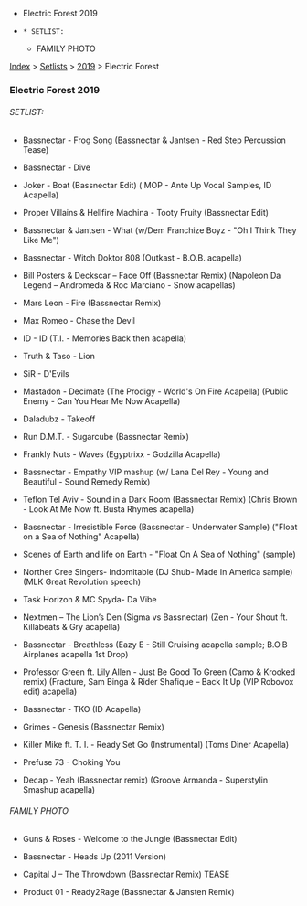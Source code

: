   * Electric Forest 2019
  *     * SETLIST:
    * FAMILY PHOTO

[Index](https://www.reddit.com/r/bassnectar/wiki/index) >
[Setlists](https://www.reddit.com/r/bassnectar/wiki/interactive/setlists) >
[2019](https://www.reddit.com/r/bassnectar/wiki/interactive/setlists/2019) >
Electric Forest

### Electric Forest 2019

###### SETLIST:

  * Bassnectar - Frog Song (Bassnectar & Jantsen - Red Step Percussion Tease)

  * Bassnectar - Dive 

  * Joker - Boat (Bassnectar Edit) ( MOP - Ante Up Vocal Samples, ID Acapella)

  * Proper Villains & Hellfire Machina - Tooty Fruity (Bassnectar Edit)

  * Bassnectar & Jantsen - What (w/Dem Franchize Boyz - "Oh I Think They Like Me")

  * Bassnectar - Witch Doktor 808 (Outkast - B.O.B. acapella)

  * Bill Posters & Deckscar – Face Off (Bassnectar Remix) (Napoleon Da Legend – Andromeda & Roc Marciano - Snow acapellas)

  * Mars Leon - Fire (Bassnectar Remix)

  * Max Romeo - Chase the Devil

  * ID - ID (T.I. - Memories Back then acapella)

  * Truth & Taso - Lion

  * SiR - D'Evils

  * Mastadon - Decimate (The Prodigy - World's On Fire Acapella) (Public Enemy - Can You Hear Me Now Acapella)

  * Daladubz - Takeoff

  * Run D.M.T. - Sugarcube (Bassnectar Remix)

  * Frankly Nuts - Waves (Egyptrixx - Godzilla Acapella)

  * Bassnectar - Empathy VIP mashup (w/ Lana Del Rey - Young and Beautiful - Sound Remedy Remix)

  * Teflon Tel Aviv - Sound in a Dark Room (Bassnectar Remix) (Chris Brown - Look At Me Now ft. Busta Rhymes acapella)

  * Bassnectar - Irresistible Force (Bassnectar - Underwater Sample) ("Float on a Sea of Nothing" Acapella)

  * Scenes of Earth and life on Earth - "Float On A Sea of Nothing" (sample)

  * Norther Cree Singers- Indomitable (DJ Shub- Made In America sample) (MLK Great Revolution speech)

  * Task Horizon & MC Spyda- Da Vibe

  * Nextmen – The Lion’s Den (Sigma vs Bassnectar) (Zen - Your Shout ft. Killabeats & Gry acapella)

  * Bassnectar - Breathless (Eazy E - Still Cruising acapella sample; B.O.B Airplanes acapella 1st Drop)

  * Professor Green ft. Lily Allen - Just Be Good To Green (Camo & Krooked remix) (Fracture, Sam Binga & Rider Shafique – Back It Up (VIP Robovox edit) acapella)

  * Bassnectar - TKO (ID Acapella)

  * Grimes - Genesis (Bassnectar Remix)

  * Killer Mike ft. T. I. - Ready Set Go (Instrumental) (Toms Diner Acapella)

  * Prefuse 73 - Choking You

  * Decap - Yeah (Bassnectar remix) (Groove Armanda - Superstylin Smashup acapella)

###### FAMILY PHOTO

  * Guns & Roses - Welcome to the Jungle (Bassnectar Edit)

  * Bassnectar - Heads Up (2011 Version)

  * Capital J – The Throwdown (Bassnectar Remix) TEASE

  * Product 01 - Ready2Rage (Bassnectar & Jansten Remix)

